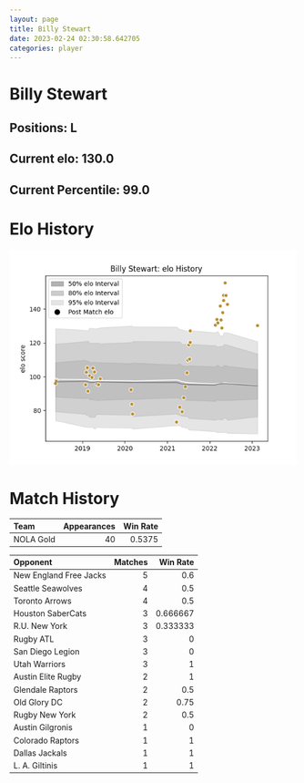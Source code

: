 ```yaml
---  
layout: page  
title: Billy Stewart  
date: 2023-02-24 02:30:58.642705  
categories: player  
---
```

# Billy Stewart

## Positions: L

## Current elo: 130.0

## Current Percentile: 99.0

# Elo History


![elo history](history_BillyStewart.png)
# Match History


| Team      |   Appearances |   Win Rate |
|:----------|--------------:|-----------:|
| NOLA Gold |            40 |     0.5375 |

| Opponent               |   Matches |   Win Rate |
|:-----------------------|----------:|-----------:|
| New England Free Jacks |         5 |   0.6      |
| Seattle Seawolves      |         4 |   0.5      |
| Toronto Arrows         |         4 |   0.5      |
| Houston SaberCats      |         3 |   0.666667 |
| R.U. New York          |         3 |   0.333333 |
| Rugby ATL              |         3 |   0        |
| San Diego Legion       |         3 |   0        |
| Utah Warriors          |         3 |   1        |
| Austin Elite Rugby     |         2 |   1        |
| Glendale Raptors       |         2 |   0.5      |
| Old Glory DC           |         2 |   0.75     |
| Rugby New York         |         2 |   0.5      |
| Austin Gilgronis       |         1 |   0        |
| Colorado Raptors       |         1 |   1        |
| Dallas Jackals         |         1 |   1        |
| L. A. Giltinis         |         1 |   1        |